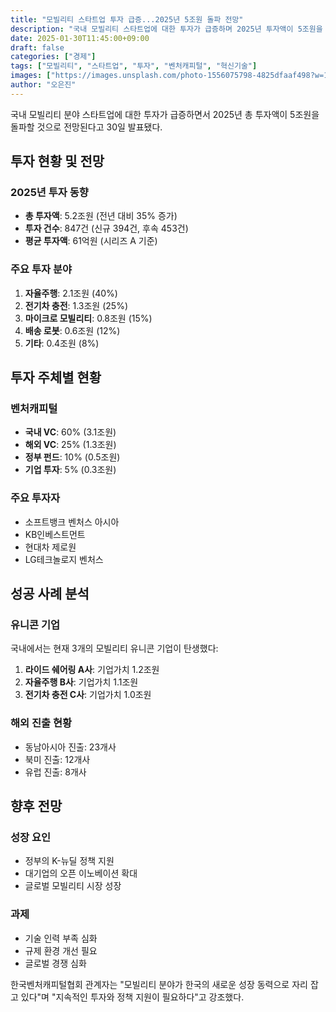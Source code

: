```yaml
---
title: "모빌리티 스타트업 투자 급증...2025년 5조원 돌파 전망"
description: "국내 모빌리티 스타트업에 대한 투자가 급증하며 2025년 투자액이 5조원을 돌파할 것으로 전망된다."
date: 2025-01-30T11:45:00+09:00
draft: false
categories: ["경제"]
tags: ["모빌리티", "스타트업", "투자", "벤처캐피털", "혁신기술"]
images: ["https://images.unsplash.com/photo-1556075798-4825dfaaf498?w=1600&h=900&fit=crop&q=95"]
author: "오은진"
---
```


국내 모빌리티 분야 스타트업에 대한 투자가 급증하면서 2025년 총 투자액이 5조원을 돌파할 것으로 전망된다고 30일 발표됐다.

## 투자 현황 및 전망

### 2025년 투자 동향
- **총 투자액**: 5.2조원 (전년 대비 35% 증가)
- **투자 건수**: 847건 (신규 394건, 후속 453건)
- **평균 투자액**: 61억원 (시리즈 A 기준)

### 주요 투자 분야
1. **자율주행**: 2.1조원 (40%)
2. **전기차 충전**: 1.3조원 (25%)
3. **마이크로 모빌리티**: 0.8조원 (15%)
4. **배송 로봇**: 0.6조원 (12%)
5. **기타**: 0.4조원 (8%)

## 투자 주체별 현황

### 벤처캐피털
- **국내 VC**: 60% (3.1조원)
- **해외 VC**: 25% (1.3조원)
- **정부 펀드**: 10% (0.5조원)
- **기업 투자**: 5% (0.3조원)

### 주요 투자자
- 소프트뱅크 벤처스 아시아
- KB인베스트먼트
- 현대차 제로원
- LG테크놀로지 벤처스

## 성공 사례 분석

### 유니콘 기업
국내에서는 현재 3개의 모빌리티 유니콘 기업이 탄생했다:

1. **라이드 쉐어링 A사**: 기업가치 1.2조원
2. **자율주행 B사**: 기업가치 1.1조원  
3. **전기차 충전 C사**: 기업가치 1.0조원

### 해외 진출 현황
- 동남아시아 진출: 23개사
- 북미 진출: 12개사
- 유럽 진출: 8개사

## 향후 전망

### 성장 요인
- 정부의 K-뉴딜 정책 지원
- 대기업의 오픈 이노베이션 확대
- 글로벌 모빌리티 시장 성장

### 과제
- 기술 인력 부족 심화
- 규제 환경 개선 필요
- 글로벌 경쟁 심화

한국벤처캐피털협회 관계자는 "모빌리티 분야가 한국의 새로운 성장 동력으로 자리 잡고 있다"며 "지속적인 투자와 정책 지원이 필요하다"고 강조했다. 